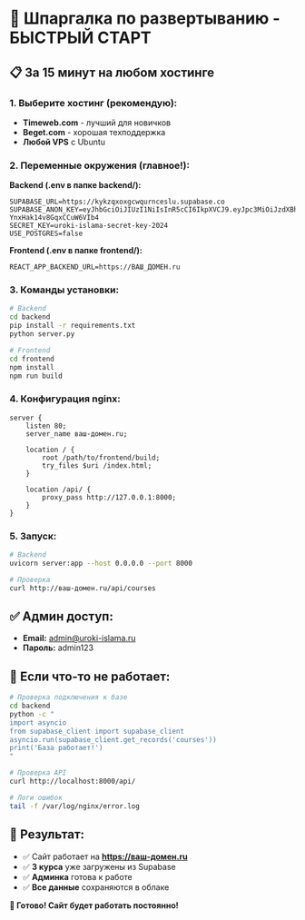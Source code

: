 # 🚀 Шпаргалка по развертыванию - БЫСТРЫЙ СТАРТ

## 📋 За 15 минут на любом хостинге

### 1. Выберите хостинг (рекомендую):
- **Timeweb.com** - лучший для новичков
- **Beget.com** - хорошая техподдержка
- **Любой VPS** с Ubuntu

### 2. Переменные окружения (главное!):

**Backend (.env в папке backend/):**
```env
SUPABASE_URL=https://kykzqxoxgcwqurnceslu.supabase.co
SUPABASE_ANON_KEY=eyJhbGciOiJIUzI1NiIsInR5cCI6IkpXVCJ9.eyJpc3MiOiJzdXBhYmFzZSIsInJlZiI6Imt5a3pxeG94Z2N3cXVybmNlc2x1Iiwicm9sZSI6InNlcnZpY2Vfcm9sZSIsImlhdCI6MTc1MTQ4NzI0OCwiZXhwIjoyMDY3MDYzMjQ4fQ.wZcC233qDjrIuXn4it1j-YnxHak14v8GqxCCuW6VIb4
SECRET_KEY=uroki-islama-secret-key-2024
USE_POSTGRES=false
```

**Frontend (.env в папке frontend/):**
```env
REACT_APP_BACKEND_URL=https://ВАШ_ДОМЕН.ru
```

### 3. Команды установки:

```bash
# Backend
cd backend
pip install -r requirements.txt
python server.py

# Frontend
cd frontend
npm install
npm run build
```

### 4. Конфигурация nginx:

```nginx
server {
    listen 80;
    server_name ваш-домен.ru;
    
    location / {
        root /path/to/frontend/build;
        try_files $uri /index.html;
    }
    
    location /api/ {
        proxy_pass http://127.0.0.1:8000;
    }
}
```

### 5. Запуск:

```bash
# Backend
uvicorn server:app --host 0.0.0.0 --port 8000

# Проверка
curl http://ваш-домен.ru/api/courses
```

## ✅ Админ доступ:
- **Email:** admin@uroki-islama.ru
- **Пароль:** admin123

## 🔧 Если что-то не работает:

```bash
# Проверка подключения к базе
cd backend
python -c "
import asyncio
from supabase_client import supabase_client
asyncio.run(supabase_client.get_records('courses'))
print('База работает!')
"

# Проверка API
curl http://localhost:8000/api/

# Логи ошибок
tail -f /var/log/nginx/error.log
```

## 📱 Результат:
- ✅ Сайт работает на **https://ваш-домен.ru**
- ✅ **3 курса** уже загружены из Supabase
- ✅ **Админка** готова к работе
- ✅ **Все данные** сохраняются в облаке

**🎉 Готово! Сайт будет работать постоянно!**